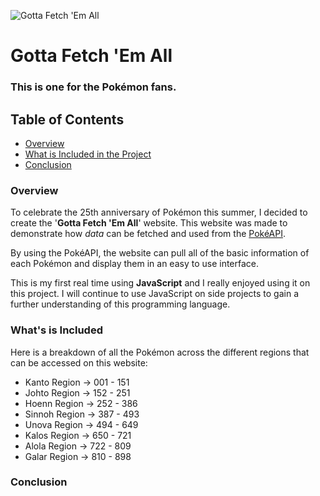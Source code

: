 ![Gotta Fetch 'Em All](https://user-images.githubusercontent.com/10834045/107277137-eca10880-6a4b-11eb-9ae0-e5a884e715e5.png)

# Gotta Fetch 'Em All

### This is one for the **Pokémon** fans.

## Table of Contents

- [Overview](#overview)
- [What is Included in the Project](#what-is-included-in-the-project)
- [Conclusion](#conclusion)

### Overview

To celebrate the 25th anniversary of Pokémon this summer, I decided to create the '**Gotta Fetch 'Em All**' website. This website was made to demonstrate how *data* can be fetched and used from the [PokéAPI](https://pokeapi.co).

By using the PokéAPI, the website can pull all of the basic information of each Pokémon and display them in an easy to use interface.

This is my first real time using **JavaScript** and I really enjoyed using it on this project. I will continue to use JavaScript on side projects to gain a further understanding of this programming language.

### What's is Included

Here is a breakdown of all the Pokémon across the different regions that can be accessed on this website:

* Kanto Region -> 001 - 151
* Johto Region -> 152 - 251
* Hoenn Region -> 252 - 386
* Sinnoh Region -> 387 - 493
* Unova Region -> 494 - 649
* Kalos Region -> 650 - 721
* Alola Region -> 722 - 809
* Galar Region -> 810 - 898

### Conclusion